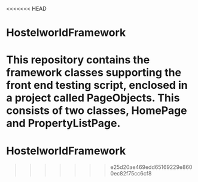 <<<<<<< HEAD
# HostelworldFramework

This repository contains the framework classes supporting the front end testing script, enclosed in a project called PageObjects.  This consists of two classes, HomePage and PropertyListPage.
=======
# HostelworldFramework
>>>>>>> e25d20ae469edd65169229e8600ec82f75cc6cf8
